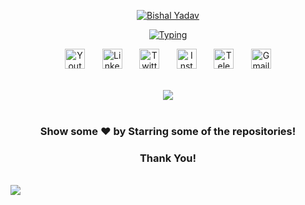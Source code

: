 <p align="center">
  <a href="https://github.com/bishal-1022">
   <img src="https://readme-typing-svg.demolab.com?font=Exo+2&duration=1&pause=1&color=F70000&center=true&repeat=false&random=false&width=450&height=60&lines=Bishal+Yadav" alt="Bishal Yadav" /></a>
</p>
<p align="center">
  
<p align="center">
 <a href="Intro"><img src="https://readme-typing-svg.demolab.com?font=Outfit&pause=1000&color=Q6D5F7&center=true&repeat=true&random=false&height=55&lines=Certified+Ethical+Hacker;Penetration+Tester;Web+Developer;Cyber+Security+Enthusiast" alt="Typing" /></a>
</p>
<p align="center">

  <!-- Social icons section -->
<p align="center">
  <a href="https://www.youtube.com/@bishalyadav2203"><img width="32px" alt="Youtube" title="Youtube" src="https://cdn2.iconfinder.com/data/icons/social-media-2285/512/1_Youtube_colored_svg-128.png"/></a>
  &#8287;&#8287;&#8287;&#8287;&#8287;
  <a href="https://www.linkedin.com/in/bishal2203/"><img width="32px" alt="LinkedIn" title="LinkedIn" src="https://cdn2.iconfinder.com/data/icons/social-media-2285/512/1_Linkedin_unofficial_colored_svg-128.png"/></a>
  &#8287;&#8287;&#8287;&#8287;&#8287;
  <a href="https://twitter.com/bishal_2203"><img width="32px" alt="Twitter" title="Twitter" src="https://cdn2.iconfinder.com/data/icons/threads-by-instagram/24/x-logo-twitter-new-brand-512.png"/></a>
  &#8287;&#8287;&#8287;&#8287;&#8287;
 <!-- <a href="https://discord.gg/892467772167159859" alt="Discord" title="Discord Server"><img width="32px" src="https://i.imgur.com/OViZO8J.png"/></a>
  &#8287;&#8287;&#8287;&#8287;&#8287;  -->
  <a href="https://www.instagram.com/bishal.22/"><img width="32px" alt="Instagram" title="Instagram" src="https://cdn2.iconfinder.com/data/icons/social-icons-33/128/Instagram-256.png"></a>
  &#8287;&#8287;&#8287;&#8287;&#8287;
  <a href="https://t.me/Ayano_koji_22/"><img width="32px" alt="Telegram" title="Telegram" src="https://cdn4.iconfinder.com/data/icons/logos-and-brands/512/335_Telegram_logo-256.png"/></a>
 &#8287;&#8287;&#8287;&#8287;&#8287;
  <a href="mailto:bishalyadav9191@gmail.com"><img width="32px" alt="Gmail" title="G-mail" src="https://cdn4.iconfinder.com/data/icons/social-media-logos-6/512/112-gmail_email_mail-256.png"/></a>
</p>

<br/>


<div align="center"><img src="https://github-stats-alpha.vercel.app/api?username=bishal-1022&show_icons=true&count_private=true&hide_border=true" align="center" />
</div>  

<br/>






<div align="center">

### Show some ❤️ by Starring some of the repositories!
### Thank You!
</div>

<br/>  

<div align="left"><img src="https://komarev.com/ghpvc/?username=bishal-1022&&style=flat-square" align="center" />
</div>  

<br/>  
<!--
**bishal-1022/bishal-1022** is a ✨ _special_ ✨ repository because its `README.md` (this file) appears on your GitHub profile.

Here are some ideas to get you started:


- 🌱 I’m currently learning ...
- 👯 I’m looking to collaborate on ...
- 🤔 I’m looking for help with ...
- 💬 Ask me about ...
- 📫 How to reach me: ...
- 😄 Pronouns: ...
- ⚡ Fun fact: ...
-->
